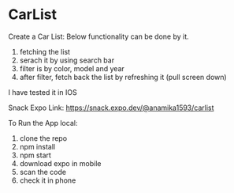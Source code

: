 # CarList
Create a Car List:
Below functionality can be done by it.
1. fetching the list
2. serach it by using search bar
3. filter is by color, model and year
4. after filter, fetch back the list by refreshing it (pull screen down)

I have tested it in IOS

Snack Expo Link: https://snack.expo.dev/@anamika1593/carlist

To Run the App local: 
1. clone the repo
2. npm install
3. npm start
4. download expo in mobile
5. scan the code
6. check it in phone
